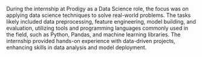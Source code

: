 During the internship at Prodigy as a Data Science role, the focus was on applying data science techniques to solve real-world problems.
The tasks likely included data preprocessing, feature engineering,
model building, and evaluation, utilizing tools and programming languages commonly used in the field, such as Python, Pandas, and machine learning libraries.
The internship provided hands-on experience with data-driven projects,
enhancing skills in data analysis and model deployment.
